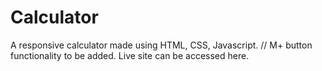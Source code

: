 # Calculator
A responsive calculator made using HTML, CSS, Javascript. 
// M+ button functionality to be added.
Live site can be accessed here.


